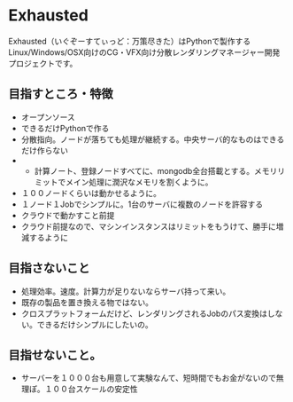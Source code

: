 # Exhausted
Exhausted（いぐぞーすてぃっど：万策尽きた）はPythonで製作するLinux/Windows/OSX向けのCG・VFX向け分散レンダリングマネージャー開発プロジェクトです。

## 目指すところ・特徴
+ オープンソース
+ できるだけPythonで作る
+ 分散指向。ノードが落ちても処理が継続する。中央サーバ的なものはできるだけ作らない
+ + 計算ノート、登録ノードすべてに、mongodb全台搭載とする。メモリリミットでメイン処理に潤沢なメモリを割くように。
+ １００ノードくらいは動かせるように。
+ １ノード１Jobでシンプルに。1台のサーバに複数のノードを許容する
+ クラウドで動かすこと前提
+ クラウド前提なので、マシンインスタンスはリミットをもうけて、勝手に増減するように

## 目指さないこと
+ 処理効率。速度。計算力が足りないならサーバ持って来い。
+ 既存の製品を置き換える物ではない。
+ クロスプラットフォームだけど、レンダリングされるJobのパス変換はしない。できるだけシンプルにしたいの。

## 目指せないこと。
+ サーバーを１０００台も用意して実験なんて、短時間でもお金がないので無理ぽ。１００台スケールの安定性
